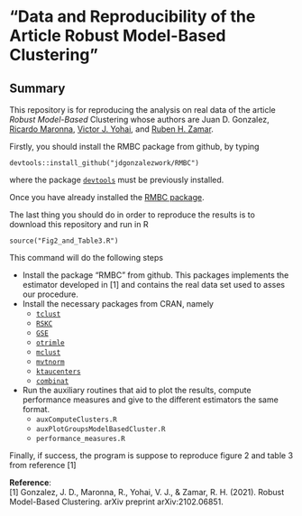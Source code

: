 “Data and Reproducibility of the Article Robust Model-Based Clustering”
=======================================================================

Summary
-------

This repository is for reproducing the analysis on real data of the
article *Robust Model-Based* Clustering whose authors are Juan D.
Gonzalez, [Ricardo
Maronna](https://scholar.google.com/citations?user=Cqa77SYAAAAJ&hl=en),
[Victor J.
Yohai](https://scholar.google.com/citations?user=fBUfRqcAAAAJ&hl=en),
and [Ruben H.
Zamar](https://scholar.google.ca/citations?user=XgRp4HUAAAAJ&hl=en).

Firstly, you should install the RMBC package from github, by typing

    devtools::install_github("jdgonzalezwork/RMBC")

where the package
[`devtools`](https://cran.r-project.org/web/packages/devtools/index.html)
must be previously installed.

Once you have already installed the [RMBC
package](https://github.com/jdgonzalezwork/RMBC/).

The last thing you should do in order to reproduce the results is to
download this repository and run in R

    source("Fig2_and_Table3.R")

This command will do the following steps

-   Install the package “RMBC” from github. This packages implements the
    estimator developed in \[1\] and contains the real data set used to
    asses our procedure.
-   Install the necessary packages from CRAN, namely
    -   [`tclust`](https://cran.r-project.org/web/packages/tclust/index.html)
    -   [`RSKC`](https://cran.r-project.org/web/packages/RSKC/index.html)
    -   [`GSE`](https://cran.r-project.org/web/packages/GSE/index.html)
    -   [`otrimle`](https://cran.r-project.org/web/packages/otrimle/index.html)
    -   [`mclust`](https://cran.r-project.org/web/packages/mclust/index.html)
    -   [`mvtnorm`](https://cran.r-project.org/web/packages/mvtnorm/index.html)
    -   [`ktaucenters`](https://cran.r-project.org/web/packages/ktaucenters/index.html)
    -   [`combinat`](https://cran.r-project.org/web/packages/combinat/index.html)
-   Run the auxiliary routines that aid to plot the results, compute
    performance measures and give to the different estimators the same
    format.
    -   `auxComputeClusters.R`
    -   `auxPlotGroupsModelBasedCluster.R`
    -   `performance_measures.R`

Finally, if success, the program is suppose to reproduce figure 2 and
table 3 from reference \[1\]

**Reference**:  
\[1\] Gonzalez, J. D., Maronna, R., Yohai, V. J., & Zamar, R. H. (2021).
Robust Model-Based Clustering. arXiv preprint arXiv:2102.06851.
